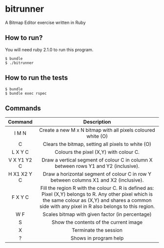 # bitrunner

A Bitmap Editor exercise written in Ruby

## How to run?

You will need ruby 2.1.0 to run this program.

```shell
$ bundle
$ ./bitrunner
```

## How to run the tests
```shell
$ bundle
$ bundle exec rspec
```

## Commands

| Command | Description|
|:-------:|:----------:|
| I M N | Create a new M x N bitmap with all pixels coloured white (O)|
| C | Clears the bitmap, setting all pixels to white (O) |
| L X Y C | Colours the pixel (X,Y) with colour C. |
| V X Y1 Y2 C | Draw a vertical segment of colour C in column X between rows Y1 and Y2 (inclusive). |
| H X1 X2 Y C | Draw a horizontal segment of colour C in row Y between columns X1 and X2 (inclusive).|
| F X Y C | Fill the region R with the colour C. R is defined as: Pixel (X,Y) belongs to R. Any other pixel which is the same colour as (X,Y) and shares a common side with any pixel in R also belongs to this region. |
| W F | Scales bitmap with given factor (in percentage) |
| S | Show the contents of the current image |
| X | Terminate the session |
| ? | Shows in program help |
